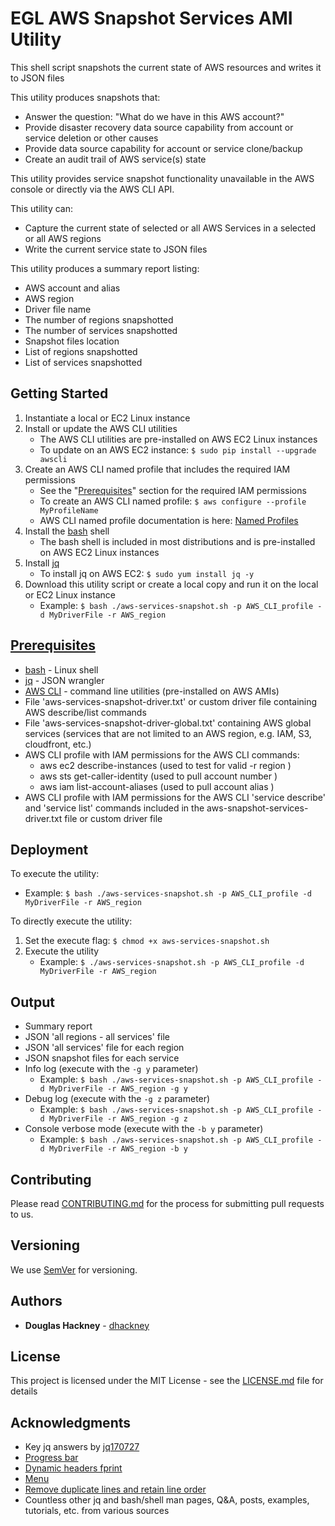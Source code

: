 # EGL AWS Snapshot Services AMI Utility

This shell script snapshots the current state of AWS resources and writes it to JSON files

This utility produces snapshots that:

* Answer the question: "What do we have in this AWS account?"
* Provide disaster recovery data source capability from account or service deletion or other causes
* Provide data source capability for account or service clone/backup  
* Create an audit trail of AWS service(s) state 

This utility provides service snapshot functionality unavailable in the AWS console or directly via the AWS CLI API. 

This utility can: 

* Capture the current state of selected or all AWS Services in a selected or all AWS regions
* Write the current service state to JSON files   

This utility produces a summary report listing:

* AWS account and alias
* AWS region
* Driver file name
* The number of regions snapshotted
* The number of services snapshotted
* Snapshot files location
* List of regions snapshotted
* List of services snapshotted


## Getting Started

1. Instantiate a local or EC2 Linux instance
2. Install or update the AWS CLI utilities
    * The AWS CLI utilities are pre-installed on AWS EC2 Linux instances
    * To update on an AWS EC2 instance: `$ sudo pip install --upgrade awscli` 
3. Create an AWS CLI named profile that includes the required IAM permissions 
    * See the "[Prerequisites](#prerequisites)" section for the required IAM permissions
    * To create an AWS CLI named profile: `$ aws configure --profile MyProfileName`
    * AWS CLI named profile documentation is here: [Named Profiles](http://docs.aws.amazon.com/cli/latest/userguide/cli-multiple-profiles.html)
4. Install the [bash](https://www.gnu.org/software/bash/) shell
    * The bash shell is included in most distributions and is pre-installed on AWS EC2 Linux instances
5. Install [jq](https://github.com/stedolan/jq) 
    * To install jq on AWS EC2: `$ sudo yum install jq -y`
6. Download this utility script or create a local copy and run it on the local or EC2 Linux instance
    * Example: `$ bash ./aws-services-snapshot.sh -p AWS_CLI_profile -d MyDriverFile -r AWS_region`  

## [Prerequisites](#prerequisites)

* [bash](https://www.gnu.org/software/bash/) - Linux shell 
* [jq](https://github.com/stedolan/jq) - JSON wrangler
* [AWS CLI](https://aws.amazon.com/cli/) - command line utilities (pre-installed on AWS AMIs) 
* File 'aws-services-snapshot-driver.txt' or custom driver file containing AWS describe/list commands 
* File 'aws-services-snapshot-driver-global.txt' containing AWS global services (services that are not limited to an AWS region, e.g. IAM, S3, cloudfront, etc.) 
* AWS CLI profile with IAM permissions for the AWS CLI commands:
  * aws ec2 describe-instances (used to test for valid -r region )
  * aws sts get-caller-identity (used to pull account number )
  * aws iam list-account-aliases (used to pull account alias )
* AWS CLI profile with IAM permissions for the AWS CLI 'service describe' and 'service list' commands included in the aws-snapshot-services-driver.txt file or custom driver file 


## Deployment

To execute the utility:

  * Example: `$ bash ./aws-services-snapshot.sh -p AWS_CLI_profile -d MyDriverFile -r AWS_region`  

To directly execute the utility:  

1. Set the execute flag: `$ chmod +x aws-services-snapshot.sh`
2. Execute the utility  
    * Example: `$ ./aws-services-snapshot.sh -p AWS_CLI_profile -d MyDriverFile -r AWS_region`    

## Output

* Summary report 
* JSON 'all regions - all services' file
* JSON 'all services' file for each region
* JSON snapshot files for each service
* Info log (execute with the `-g y` parameter)  
  * Example: `$ bash ./aws-services-snapshot.sh -p AWS_CLI_profile -d MyDriverFile -r AWS_region -g y`  
* Debug log (execute with the `-g z` parameter)  
  * Example: `$ bash ./aws-services-snapshot.sh -p AWS_CLI_profile -d MyDriverFile -r AWS_region -g z`  
* Console verbose mode (execute with the `-b y` parameter)  
  * Example: `$ bash ./aws-services-snapshot.sh -p AWS_CLI_profile -d MyDriverFile -r AWS_region -b y`  

## Contributing

Please read [CONTRIBUTING.md](https://github.com/Enterprise-Group-Ltd/aws-services-snapshot/blob/master/CONTRIBUTING.md) for the process for submitting pull requests to us.

## Versioning

We use [SemVer](http://semver.org/) for versioning. 

## Authors

* **Douglas Hackney** - [dhackney](https://github.com/dhackney)

## License

This project is licensed under the MIT License - see the [LICENSE.md](https://github.com/Enterprise-Group-Ltd/aws-services-snapshot/blob/master/LICENSE) file for details

## Acknowledgments

* Key jq answers by [jq170727](https://stackoverflow.com/users/8379597/jq170727) 
* [Progress bar](https://stackoverflow.com/questions/238073/how-to-add-a-progress-bar-to-a-shell-script)  
* [Dynamic headers fprint](https://stackoverflow.com/questions/5799303/print-a-character-repeatedly-in-bash)
* [Menu](https://stackoverflow.com/questions/30182086/how-to-use-goto-statement-in-shell-script)
* [Remove duplicate lines and retain line order](https://unix.stackexchange.com/questions/30173/how-to-remove-duplicate-lines-inside-a-text-file)
* Countless other jq and bash/shell man pages, Q&A, posts, examples, tutorials, etc. from various sources  


